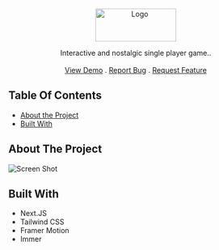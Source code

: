 <br/>
<p align="center">
  <a href="https://github.com/ArmanAryanpour/flappy">
    <img src="https://raw.githubusercontent.com/ArmanAryanpour/flappy/main/public/logo.png" alt="Logo" width="160" height="65">
  </a>

  <p align="center">
   Interactive and nostalgic single player game..
    <br/>
    <br/>
    <a href="https://armanaryanpour.github.io/flappy/">View Demo</a>
    .
    <a href="https://github.com/ArmanAryanpour/flappy/issues">Report Bug</a>
    .
    <a href="https://github.com/ArmanAryanpour/flappy/issues">Request Feature</a>
  </p>
</p>

## Table Of Contents

- [About the Project](#about-the-project)
- [Built With](#built-with)

## About The Project

![Screen Shot](https://raw.githubusercontent.com/ArmanAryanpour/flappy/main/public/flappy.gif)

## Built With

- Next.JS
- Tailwind CSS
- Framer Motion
- Immer
